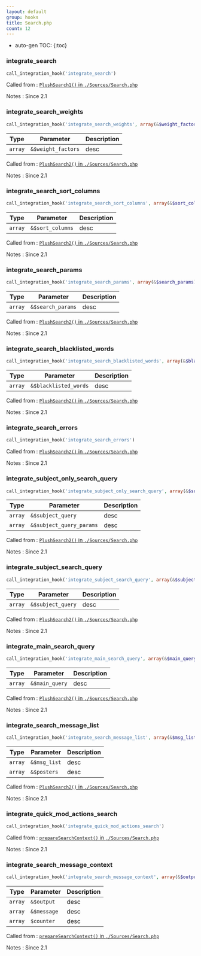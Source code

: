 ```yaml
---
layout: default
group: hooks
title: Search.php
count: 12
---
```

* auto-gen TOC:
{:toc}
### integrate_search

```php
call_integration_hook('integrate_search')
```


Called from
: [`PlushSearch1()` in `./Sources/Search.php`](../docs/search.html#plushsearch1)

Notes
: Since 2.1

### integrate_search_weights

```php
call_integration_hook('integrate_search_weights', array(&$weight_factors))
```

Type|Parameter|Description
---|---|---
`array`|`&$weight_factors`|desc

Called from
: [`PlushSearch2()` in `./Sources/Search.php`](../docs/search.html#plushsearch2)

Notes
: Since 2.1

### integrate_search_sort_columns

```php
call_integration_hook('integrate_search_sort_columns', array(&$sort_columns))
```

Type|Parameter|Description
---|---|---
`array`|`&$sort_columns`|desc

Called from
: [`PlushSearch2()` in `./Sources/Search.php`](../docs/search.html#plushsearch2)

Notes
: Since 2.1

### integrate_search_params

```php
call_integration_hook('integrate_search_params', array(&$search_params))
```

Type|Parameter|Description
---|---|---
`array`|`&$search_params`|desc

Called from
: [`PlushSearch2()` in `./Sources/Search.php`](../docs/search.html#plushsearch2)

Notes
: Since 2.1

### integrate_search_blacklisted_words

```php
call_integration_hook('integrate_search_blacklisted_words', array(&$blacklisted_words))
```

Type|Parameter|Description
---|---|---
`array`|`&$blacklisted_words`|desc

Called from
: [`PlushSearch2()` in `./Sources/Search.php`](../docs/search.html#plushsearch2)

Notes
: Since 2.1

### integrate_search_errors

```php
call_integration_hook('integrate_search_errors')
```


Called from
: [`PlushSearch2()` in `./Sources/Search.php`](../docs/search.html#plushsearch2)

Notes
: Since 2.1

### integrate_subject_only_search_query

```php
call_integration_hook('integrate_subject_only_search_query', array(&$subject_query, &$subject_query_params))
```

Type|Parameter|Description
---|---|---
`array`|`&$subject_query`|desc
`array`|`&$subject_query_params`|desc

Called from
: [`PlushSearch2()` in `./Sources/Search.php`](../docs/search.html#plushsearch2)

Notes
: Since 2.1

### integrate_subject_search_query

```php
call_integration_hook('integrate_subject_search_query', array(&$subject_query))
```

Type|Parameter|Description
---|---|---
`array`|`&$subject_query`|desc

Called from
: [`PlushSearch2()` in `./Sources/Search.php`](../docs/search.html#plushsearch2)

Notes
: Since 2.1

### integrate_main_search_query

```php
call_integration_hook('integrate_main_search_query', array(&$main_query))
```

Type|Parameter|Description
---|---|---
`array`|`&$main_query`|desc

Called from
: [`PlushSearch2()` in `./Sources/Search.php`](../docs/search.html#plushsearch2)

Notes
: Since 2.1

### integrate_search_message_list

```php
call_integration_hook('integrate_search_message_list', array(&$msg_list, &$posters))
```

Type|Parameter|Description
---|---|---
`array`|`&$msg_list`|desc
`array`|`&$posters`|desc

Called from
: [`PlushSearch2()` in `./Sources/Search.php`](../docs/search.html#plushsearch2)

Notes
: Since 2.1

### integrate_quick_mod_actions_search

```php
call_integration_hook('integrate_quick_mod_actions_search')
```


Called from
: [`prepareSearchContext()` in `./Sources/Search.php`](../docs/search.html#preparesearchcontext)

Notes
: Since 2.1

### integrate_search_message_context

```php
call_integration_hook('integrate_search_message_context', array(&$output, &$message, $counter))
```

Type|Parameter|Description
---|---|---
`array`|`&$output`|desc
`array`|`&$message`|desc
`array`|`$counter`|desc

Called from
: [`prepareSearchContext()` in `./Sources/Search.php`](../docs/search.html#preparesearchcontext)

Notes
: Since 2.1

